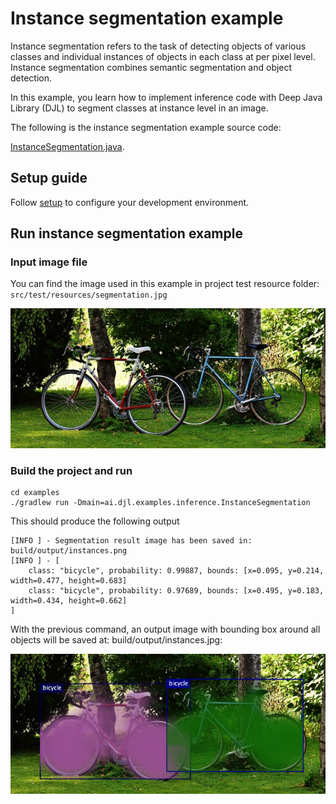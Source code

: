 # Instance segmentation example

Instance segmentation refers to the task of detecting objects of various classes and individual instances of objects in each class at per pixel level. Instance segmentation combines semantic segmentation and object detection.

In this example, you learn how to implement inference code with Deep Java Library (DJL) to segment classes at instance level in an image.

The following is the instance segmentation example source code:

[InstanceSegmentation.java](../src/main/java/ai/djl/examples/inference/InstanceSegmentation.java).


## Setup guide

Follow [setup](../../docs/development/setup.md) to configure your development environment.

## Run instance segmentation example

### Input image file
You can find the image used in this example in project test resource folder: `src/test/resources/segmentation.jpg`

![segmentation](../src/test/resources/segmentation.jpg)

### Build the project and run

```
cd examples
./gradlew run -Dmain=ai.djl.examples.inference.InstanceSegmentation
```

This should produce the following output

```text
[INFO ] - Segmentation result image has been saved in: build/output/instances.png
[INFO ] - [
	class: "bicycle", probability: 0.99887, bounds: [x=0.095, y=0.214, width=0.477, height=0.683]
	class: "bicycle", probability: 0.97689, bounds: [x=0.495, y=0.183, width=0.434, height=0.662]
]
```


With the previous command, an output image with bounding box around all objects will be saved at: build/output/instances.jpg:

![detected-instances](img/detected_instances.png)
